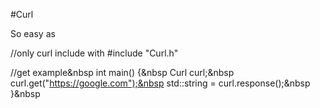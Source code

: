 #Curl


So easy as

//only curl include with
#include "Curl.h"

//get example&nbsp
int main() {&nbsp
	Curl curl;&nbsp
	curl.get("https://google.com");&nbsp
	std::string = curl.response();&nbsp
}&nbsp

